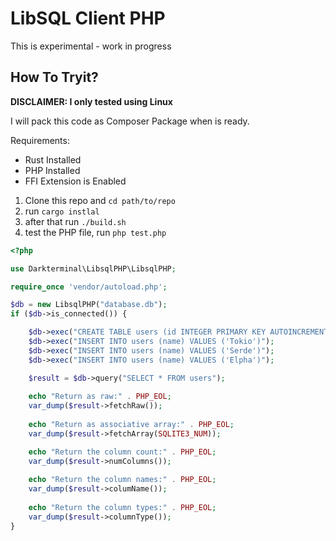 # LibSQL Client PHP

This is experimental - work in progress

## How To Tryit?

**DISCLAIMER: I only tested using Linux**

I will pack this code as Composer Package when is ready.

Requirements:
- Rust Installed
- PHP Installed
- FFI Extension is Enabled

1. Clone this repo and `cd path/to/repo`
2. run `cargo instlal`
3. after that run `./build.sh`
4. test the PHP file, run `php test.php`

```php
<?php

use Darkterminal\LibsqlPHP\LibsqlPHP;

require_once 'vendor/autoload.php';

$db = new LibsqlPHP("database.db");
if ($db->is_connected()) {

    $db->exec("CREATE TABLE users (id INTEGER PRIMARY KEY AUTOINCREMENT, name TEXT)");
    $db->exec("INSERT INTO users (name) VALUES ('Tokio')");
    $db->exec("INSERT INTO users (name) VALUES ('Serde')");
    $db->exec("INSERT INTO users (name) VALUES ('Elpha')");

    $result = $db->query("SELECT * FROM users");
    
    echo "Return as raw:" . PHP_EOL;
    var_dump($result->fetchRaw());
    
    echo "Return as associative array:" . PHP_EOL;
    var_dump($result->fetchArray(SQLITE3_NUM));

    echo "Return the column count:" . PHP_EOL;
    var_dump($result->numColumns());
    
    echo "Return the column names:" . PHP_EOL;
    var_dump($result->columName());
    
    echo "Return the column types:" . PHP_EOL;
    var_dump($result->columnType());
}

```